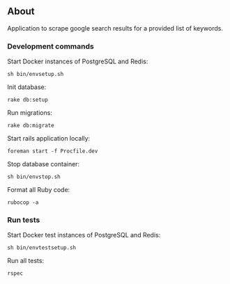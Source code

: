 ## About

Application to scrape google search results for a provided list of keywords.

### Development commands

Start Docker instances of PostgreSQL and Redis:
```shell
sh bin/envsetup.sh
```

Init database:
```shell
rake db:setup
```

Run migrations:
```shell
rake db:migrate
```

Start rails application locally:
```shell
foreman start -f Procfile.dev
```

Stop database container:
```shell
sh bin/envstop.sh
```

Format all Ruby code:
```shell
rubocop -a
```

### Run tests

Start Docker test instances of PostgreSQL and Redis:
```shell
sh bin/envtestsetup.sh
```

Run all tests:
```shell
rspec
```
